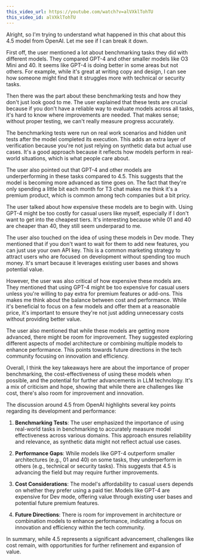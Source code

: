 ```yaml
---
this_video_url: https://youtube.com/watch?v=alVXklTohTU
this_video_id: alVXklTohTU
---
```

<think>
Alright, so I'm trying to understand what happened in this chat about this 4.5 model from OpenAI. Let me see if I can break it down.

First off, the user mentioned a lot about benchmarking tasks they did with different models. They compared GPT-4 and other smaller models like O3 Mini and 40. It seems like GPT-4 is doing better in some areas but not others. For example, while it's great at writing copy and design, I can see how someone might find that it struggles more with technical or security tasks.

Then there was the part about these benchmarking tests and how they don't just look good to me. The user explained that these tests are crucial because if you don't have a reliable way to evaluate models across all tasks, it's hard to know where improvements are needed. That makes sense; without proper testing, we can't really measure progress accurately.

The benchmarking tests were run on real work scenarios and hidden unit tests after the model completed its execution. This adds an extra layer of verification because you're not just relying on synthetic data but actual use cases. It's a good approach because it reflects how models perform in real-world situations, which is what people care about.

The user also pointed out that GPT-4 and other models are underperforming in these tasks compared to 4.5. This suggests that the model is becoming more advanced as time goes on. The fact that they're only spending a little bit each month for T3 chat makes me think it's a premium product, which is common among tech companies but a bit pricy.

The user talked about how expensive these models are to begin with. Using GPT-4 might be too costly for casual users like myself, especially if I don't want to get into the cheapest tiers. It's interesting because while 01 and 40 are cheaper than 40, they still seem underparad to me.

The user also touched on the idea of using these models in Dev mode. They mentioned that if you don't want to wait for them to add new features, you can just use your own API key. This is a common marketing strategy to attract users who are focused on development without spending too much money. It's smart because it leverages existing user bases and shows potential value.

However, the user was also critical of how expensive these models are. They mentioned that using GPT-4 might be too expensive for casual users unless you're willing to pay extra for premium features or add-ons. This makes me think about the balance between cost and performance. While it's beneficial to focus on a few models and offer them at a reasonable price, it's important to ensure they're not just adding unnecessary costs without providing better value.

The user also mentioned that while these models are getting more advanced, there might be room for improvement. They suggested exploring different aspects of model architecture or combining multiple models to enhance performance. This points towards future directions in the tech community focusing on innovation and efficiency.

Overall, I think the key takeaways here are about the importance of proper benchmarking, the cost-effectiveness of using these models when possible, and the potential for further advancements in LLM technology. It's a mix of criticism and hope, showing that while there are challenges like cost, there's also room for improvement and innovation.
</think>

The discussion around 4.5 from OpenAI highlights several key points regarding its development and performance:

1. **Benchmarking Tests**: The user emphasized the importance of using real-world tasks in benchmarking to accurately measure model effectiveness across various domains. This approach ensures reliability and relevance, as synthetic data might not reflect actual use cases.

2. **Performance Gaps**: While models like GPT-4 outperform smaller architectures (e.g., 01 and 40) on some tasks, they underperform in others (e.g., technical or security tasks). This suggests that 4.5 is advancing the field but may require further improvements.

3. **Cost Considerations**: The model's affordability to casual users depends on whether they prefer using a paid tier. Models like GPT-4 are expensive for Dev mode, offering value through existing user bases and potential future premium features.

4. **Future Directions**: There is room for improvement in architecture or combination models to enhance performance, indicating a focus on innovation and efficiency within the tech community.

In summary, while 4.5 represents a significant advancement, challenges like cost remain, with opportunities for further refinement and expansion of value.
